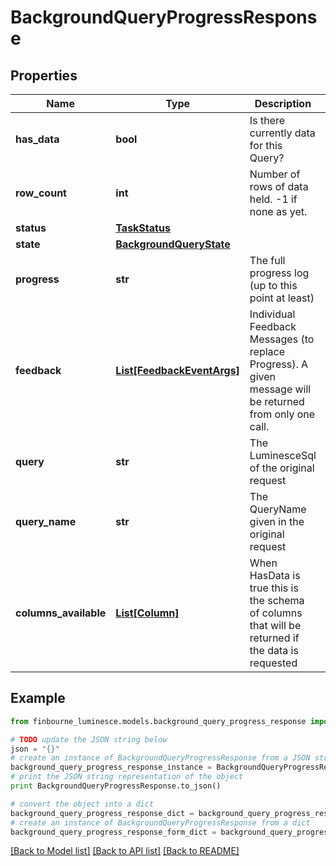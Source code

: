 # BackgroundQueryProgressResponse


## Properties
Name | Type | Description | Notes
------------ | ------------- | ------------- | -------------
**has_data** | **bool** | Is there currently data for this Query? | [optional] 
**row_count** | **int** | Number of rows of data held. -1 if none as yet. | [optional] 
**status** | [**TaskStatus**](TaskStatus.md) |  | [optional] 
**state** | [**BackgroundQueryState**](BackgroundQueryState.md) |  | [optional] 
**progress** | **str** | The full progress log (up to this point at least) | [optional] 
**feedback** | [**List[FeedbackEventArgs]**](FeedbackEventArgs.md) | Individual Feedback Messages (to replace Progress).  A given message will be returned from only one call. | [optional] 
**query** | **str** | The LuminesceSql of the original request | [optional] 
**query_name** | **str** | The QueryName given in the original request | [optional] 
**columns_available** | [**List[Column]**](Column.md) | When HasData is true this is the schema of columns that will be returned if the data is requested | [optional] 

## Example

```python
from finbourne_luminesce.models.background_query_progress_response import BackgroundQueryProgressResponse

# TODO update the JSON string below
json = "{}"
# create an instance of BackgroundQueryProgressResponse from a JSON string
background_query_progress_response_instance = BackgroundQueryProgressResponse.from_json(json)
# print the JSON string representation of the object
print BackgroundQueryProgressResponse.to_json()

# convert the object into a dict
background_query_progress_response_dict = background_query_progress_response_instance.to_dict()
# create an instance of BackgroundQueryProgressResponse from a dict
background_query_progress_response_form_dict = background_query_progress_response.from_dict(background_query_progress_response_dict)
```
[[Back to Model list]](../README.md#documentation-for-models) [[Back to API list]](../README.md#documentation-for-api-endpoints) [[Back to README]](../README.md)


